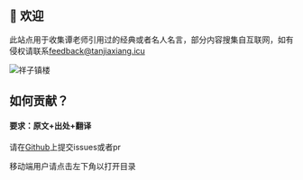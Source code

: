 ## 👋 欢迎

此站点用于收集谭老师引用过的经典或者名人名言，部分内容搜集自互联网，如有侵权请联系[feedback@tanjiaxiang.icu](mailto:feedback@tanjiaxiang.icu)

![祥子镇楼](https://tanjiaxiang.icu/skin/images/tjx.png)

## 如何贡献？

#### 要求：原文+出处+翻译

 请在[Github](https://github.com/huoyiming/tjx_next)上提交issues或者pr

移动端用户请点击左下角以打开目录